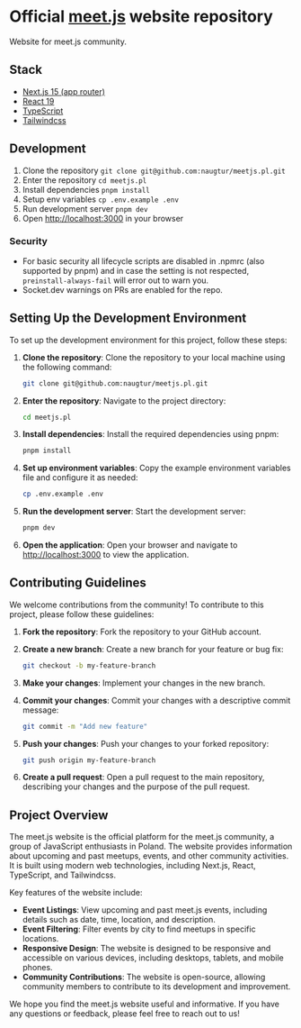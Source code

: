 # Official [meet.js](https://meetjs.pl) website repository

Website for meet.js community.

## Stack

- [Next.js 15 (app router)](https://nextjs.org/docs)
- [React 19](https://react.dev/)
- [TypeScript](https://www.typescriptlang.org/docs)
- [Tailwindcss](https://tailwindcss.com/docs)

## Development

1. Clone the repository `git clone git@github.com:naugtur/meetjs.pl.git`
2. Enter the repository `cd meetjs.pl`
3. Install dependencies `pnpm install`
4. Setup env variables `cp .env.example .env`
5. Run development server `pnpm dev`
6. Open [http://localhost:3000](http://localhost:3000) in your browser

### Security

- For basic security all lifecycle scripts are disabled in .npmrc (also supported by pnpm) and in case the setting is not respected, `preinstall-always-fail` will error out to warn you.
- Socket.dev warnings on PRs are enabled for the repo.

## Setting Up the Development Environment

To set up the development environment for this project, follow these steps:

1. **Clone the repository**: Clone the repository to your local machine using the following command:
   ```bash
   git clone git@github.com:naugtur/meetjs.pl.git
   ```

2. **Enter the repository**: Navigate to the project directory:
   ```bash
   cd meetjs.pl
   ```

3. **Install dependencies**: Install the required dependencies using pnpm:
   ```bash
   pnpm install
   ```

4. **Set up environment variables**: Copy the example environment variables file and configure it as needed:
   ```bash
   cp .env.example .env
   ```

5. **Run the development server**: Start the development server:
   ```bash
   pnpm dev
   ```

6. **Open the application**: Open your browser and navigate to [http://localhost:3000](http://localhost:3000) to view the application.

## Contributing Guidelines

We welcome contributions from the community! To contribute to this project, please follow these guidelines:

1. **Fork the repository**: Fork the repository to your GitHub account.

2. **Create a new branch**: Create a new branch for your feature or bug fix:
   ```bash
   git checkout -b my-feature-branch
   ```

3. **Make your changes**: Implement your changes in the new branch.

4. **Commit your changes**: Commit your changes with a descriptive commit message:
   ```bash
   git commit -m "Add new feature"
   ```

5. **Push your changes**: Push your changes to your forked repository:
   ```bash
   git push origin my-feature-branch
   ```

6. **Create a pull request**: Open a pull request to the main repository, describing your changes and the purpose of the pull request.

## Project Overview

The meet.js website is the official platform for the meet.js community, a group of JavaScript enthusiasts in Poland. The website provides information about upcoming and past meetups, events, and other community activities. It is built using modern web technologies, including Next.js, React, TypeScript, and Tailwindcss.

Key features of the website include:

- **Event Listings**: View upcoming and past meet.js events, including details such as date, time, location, and description.
- **Event Filtering**: Filter events by city to find meetups in specific locations.
- **Responsive Design**: The website is designed to be responsive and accessible on various devices, including desktops, tablets, and mobile phones.
- **Community Contributions**: The website is open-source, allowing community members to contribute to its development and improvement.

We hope you find the meet.js website useful and informative. If you have any questions or feedback, please feel free to reach out to us!
